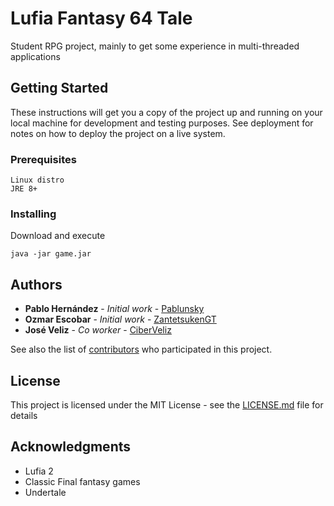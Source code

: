 # Lufia Fantasy 64 Tale

Student RPG project, mainly to get some experience in multi-threaded applications

## Getting Started

These instructions will get you a copy of the project up and running on your local machine for development and testing purposes. See deployment for notes on how to deploy the project on a live system.

### Prerequisites

```
Linux distro
JRE 8+
```

### Installing

Download and execute

```
java -jar game.jar
```

## Authors

* **Pablo Hernández** - *Initial work* - [Pablunsky](https://github.com/Pablunsky)
* **Ozmar Escobar** - *Initial work* - [ZantetsukenGT](https://github.com/ZantetsukenGT)
* **José Veliz** - *Co worker* - [CiberVeliz](https://github.com/CiberVeliz)

See also the list of [contributors](https://github.com/your/project/contributors) who participated in this project.

## License

This project is licensed under the MIT License - see the [LICENSE.md](LICENSE.md) file for details

## Acknowledgments

* Lufia 2
* Classic Final fantasy games
* Undertale
